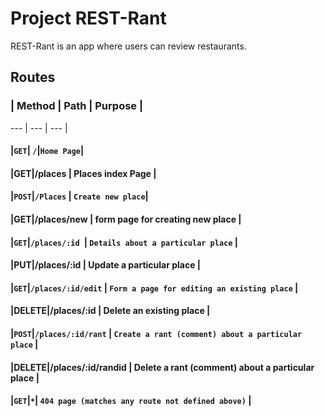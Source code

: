 # Project REST-Rant

REST-Rant is an app where users can review restaurants.


##  Routes 

###  | Method  | Path  | Purpose |
--- | --- | --- |
#### |`GET`| `/`|`Home Page`|
#### |GET|/places | Places index Page |
#### |`POST`|`/Places` | `Create new place`|
#### |GET|/places/new | form page for creating new place |
#### |`GET`|`/places/:id `| `Details about a particular place` |
#### |PUT|/places/:id | Update a particular place |
#### |`GET`|`/places/:id/edit` | `Form a page for editing an existing place` |
#### |DELETE|/places/:id | Delete an existing place |
#### |`POST`|`/places/:id/rant` | `Create a rant (comment) about a particular place` |
#### |DELETE|/places/:id/randid | Delete a rant (comment) about a particular place |
#### |`GET`|`*`| `404 page (matches any route not defined above)` |
